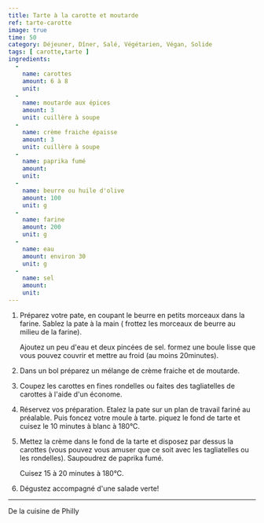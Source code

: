 ```yaml
---
title: Tarte à la carotte et moutarde
ref: tarte-carotte
image: true
time: 50 
category: Déjeuner, Dîner, Salé, Végétarien, Végan, Solide
tags: [ carotte,tarte ]
ingredients:
  -
    name: carottes 
    amount: 6 à 8
    unit: 
  -
    name: moutarde aux épices
    amount: 3
    unit: cuillère à soupe 
  -
    name: crème fraiche épaisse
    amount: 3
    unit: cuillère à soupe 
  -
    name: paprika fumé 
    amount: 
    unit:
  -
    name: beurre ou huile d'olive
    amount: 100
    unit: g
  -
    name: farine
    amount: 200
    unit: g
  - 
    name: eau 
    amount: environ 30
    unit: g
  -
    name: sel
    amount: 
    unit:
---
```




1. Préparez votre pate, en coupant le beurre en petits morceaux dans la farine. Sablez la pate à la main ( frottez les morceaux de beurre au milieu de la farine). 

   Ajoutez un peu d'eau et deux pincées de sel. formez une boule lisse que vous pouvez couvrir et mettre au froid (au moins 20minutes).

2. Dans un bol préparez un mélange de crème fraiche et de moutarde. 

3. Coupez les carottes en fines rondelles ou faites des tagliatelles de carottes à l'aide d'un économe.

4. Réservez vos préparation. Etalez la pate sur un plan de travail fariné au préalable. Puis foncez votre moule à tarte. piquez le fond de tarte et cuisez le 10 minutes à blanc à 180°C.

5. Mettez la crème dans le fond de la tarte et disposez par dessus la carottes (vous pouvez vous amuser que ce soit avec les tagliatelles ou les rondelles). Saupoudrez de paprika fumé. 

    Cuisez 15 à 20 minutes à 180°C. 

6. Dégustez accompagné d'une salade verte!

---

De la cuisine de Philly
